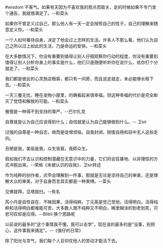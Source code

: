 #wisdom 
不客气。如果有天因为不喜欢我的观点而取关，走的时候如果不专门发个通告，我就很满足了。--和菜头

如果你不曾定义过自己，那么他人有一天一定会按照自己的性子，自己的理解来随意定义你。--和菜头

一个人如何看待自身，决定了他会过上怎样的生活。许多人不那么看，他们认为自己之所以过上如此的生活，乃是命运的安排。--和菜头

在大多数情况下，你没有重要到值得让别人仔细观察你行动的程度，你没有重要到值得让别人分析你身上的事实是什么，他们只是随便听听你在说什么，给你打个分就走了。--和菜头

我们都是彼此的心灵旅店租客，都只有一间房，而且说走就走，未必能够长租下去。--和菜头

一天三餐无忧，睡在宠物小屋里，的确看起来很幸福，但这种幸福的代价是完全断灭了觉悟和解脱的可能。--和菜头

傲慢是一种得不到支持的尊严。--巴尔扎克

自尊就是认为自己应该得到什么；自信就是认为自己能够做到什么。-- 卫sir

过强的自尊是一种自恋，继而是徒增烦恼，自我封闭，刚愎自用和目中无人这些走向。

丑陋是我，美丽是我，众生皆我，我即众生。


假如我们不去认识和控制潜藏在无意识中的力量，它们将会狂暴地、以非理性的方式冲脱出来。--荣格《未被认识的自我》，卫sir转述

作为纯粹的创作者，迟早会理解到一件事，那就是无论是坚持自己的审美，还是理解大众的审美，对于自身而言其实都是一种束缚。--菜头

见佛就拜，见塔就扫。--佚名

芮小丹是自性自在、不昧因果，活得纯粹。丁元英是觉己觉他，活得明白。活得纯粹和活得明白都难能可贵，大多数人既不纯粹又不明白，稀里糊涂的到老到死，可悲可叹却是应得。--Blibli·换个思路呢

以前说的最多的“这个事情我不懂，我可以去学”，现在说的最多的是“没事，别担心，这件事我来搞定”。--《强仔的日常》

除了阳光与空气，我们每个人豆仰仗他人的劳动才能活下去。